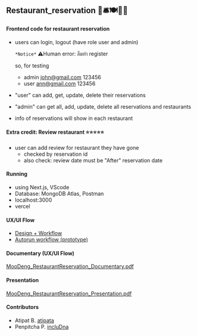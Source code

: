 ## Restaurant_reservation 🥐🛎️🍽️🍱🍣

#### Frontend code for restaurant reservation
- users can login, logout (have role user and admin)

  `*Notice*` ⚠️Human error: ลืมทำ register

  so, for testing
  - admin john@gmail.com 123456
  - user ann@gmail.com 123456
- "user" can add, get, update, delete their reservations
- "admin" can get all, add, update, delete all reservations and restaurants
- info of reservations will show in each restaurant

#### Extra credit: Review restaurant ⭐⭐⭐⭐⭐
- user can add review for restaurant they have gone
   * checked by reservation id
   * also check: review date must be "After" reservation date

#### Running
- using Next.js, VScode
- Database: MongoDB Atlas, Postman
- localhost:3000
- vercel

#### UX/UI Flow
- [Design + Workflow](https://www.figma.com/design/VbPEfhARvEDmd8HO74wbMo/Moodeng?node-id=746-189&t=0UEVPQw5iB51LblH-1)
- [Autorun workflow (prototype)](https://www.figma.com/proto/VbPEfhARvEDmd8HO74wbMo/Moodeng?node-id=644-1022&t=0UEVPQw5iB51LblH-1)
  
#### Documentary (UX/UI Flow)
[MooDeng_RestaurantReservation_Documentary.pdf](https://github.com/incluDna/Restaurant_Reservation_frontend/blob/4da9d037ad604734b97945b7b8117791228760ef/Moodeng_UI_Flow_Design_Documentation%20(1).pdf)

#### Presentation
[MooDeng_RestaurantReservation_Presentation.pdf](https://github.com/incluDna/Restaurant_Reservation_frontend/blob/79fc6d72d952fad9682c1421d4469cd4229578b5/Moodeng-RestaurantReservation%20(1).pdf)

#### Contributors
- Atipat B. [atipata](https://github.com/atipata)
- Penpitcha P. [incluDna](https://github.com/incluDna)
